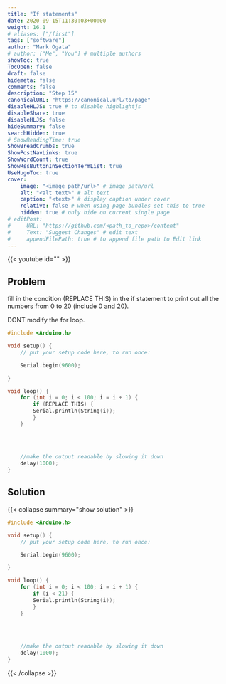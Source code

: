```yaml
---
title: "If statements"
date: 2020-09-15T11:30:03+00:00
weight: 16.1
# aliases: ["/first"]
tags: ["software"]
author: "Mark Ogata"
# author: ["Me", "You"] # multiple authors
showToc: true
TocOpen: false
draft: false
hidemeta: false
comments: false
description: "Step 15"
canonicalURL: "https://canonical.url/to/page"
disableHLJS: true # to disable highlightjs
disableShare: true
disableHLJS: false
hideSummary: false
searchHidden: true
# ShowReadingTime: true
ShowBreadCrumbs: true
ShowPostNavLinks: true
ShowWordCount: true
ShowRssButtonInSectionTermList: true
UseHugoToc: true
cover:
    image: "<image path/url>" # image path/url
    alt: "<alt text>" # alt text
    caption: "<text>" # display caption under cover
    relative: false # when using page bundles set this to true
    hidden: true # only hide on current single page
# editPost:
#     URL: "https://github.com/<path_to_repo>/content"
#     Text: "Suggest Changes" # edit text
#     appendFilePath: true # to append file path to Edit link
---
```


{{< youtube id="" >}}

## Problem

fill in the condition (REPLACE THIS) in the if statement to print out all the numbers from 0 to 20 (include 0 and 20).

DONT modify the for loop.


```C++
#include <Arduino.h>

void setup() {
    // put your setup code here, to run once:

    Serial.begin(9600);

}   

void loop() {
    for (int i = 0; i < 100; i = i + 1) {
        if (REPLACE THIS) {
        Serial.println(String(i));
        } 
    }
    
    
    

    //make the output readable by slowing it down
    delay(1000);
}

```


## Solution


{{< collapse summary="show solution" >}}

```C++
#include <Arduino.h>

void setup() {
    // put your setup code here, to run once:

    Serial.begin(9600);

}   

void loop() {
    for (int i = 0; i < 100; i = i + 1) {
        if (i < 21) {
        Serial.println(String(i));
        } 
    }
    
    
    

    //make the output readable by slowing it down
    delay(1000);
}

```

{{< /collapse >}}

